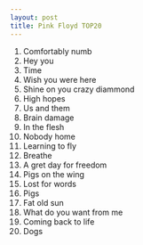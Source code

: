```yaml
---
layout: post
title: Pink Floyd TOP20
---
```


1. Comfortably numb
1. Hey you
1. Time
1. Wish you were here
1. Shine on you crazy diammond
1. High hopes
1. Us and them
1. Brain damage
1. In the flesh
1. Nobody home
1. Learning to fly
1. Breathe
1. A gret day for freedom
1. Pigs on the wing
1. Lost for words
1. Pigs
1. Fat old sun
1. What do you want from me
1. Coming back to life
1. Dogs